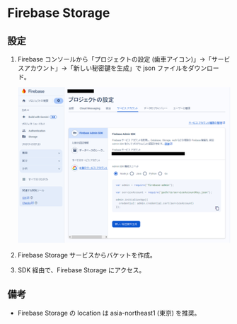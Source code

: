 # Firebase Storage

## 設定

1. Firebase コンソールから「プロジェクトの設定 (歯車アイコン)」→「サービスアカウント」→「新しい秘密鍵を生成」で json ファイルをダウンロード。

    ![](./img/01.png)

2. Firebase Storage サービスからバケットを作成。
3. SDK 経由で、Firebase Storage にアクセス。

## 備考

- Firebase Storage の location は asia-northeast1 (東京) を推奨。